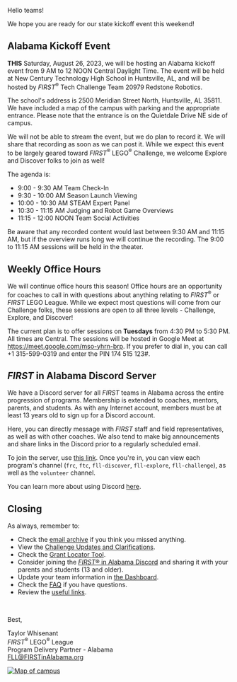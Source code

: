 Hello teams!

We hope you are ready for our state kickoff event this weekend!

## Alabama Kickoff Event

**THIS** Saturday, August 26, 2023, we will be hosting an Alabama kickoff event from 9 AM to 12 NOON Central Daylight Time. The event will be held at New Century Technology High School in Huntsville, AL, and will be hosted by *FIRST*<sup>&reg;</sup> Tech Challenge Team 20979 Redstone Robotics. 

The school's address is 2500 Meridian Street North, Huntsville, AL 35811. We have included a map of the campus with parking and the appropriate entrance. Please note that the entrance is on the Quietdale Drive NE side of campus.

We will not be able to stream the event, but we do plan to record it. We will share that recording as soon as we can post it. While we expect this event to be largely geared toward *FIRST*<sup>&reg;</sup> LEGO<sup>&reg;</sup> Challenge, we welcome Explore and Discover folks to join as well!

The agenda is:
- 9:00 - 9:30 AM Team Check-In
- 9:30 - 10:00 AM Season Launch Viewing
- 10:00 - 10:30 AM STEAM Expert Panel
- 10:30 - 11:15 AM Judging and Robot Game Overviews
- 11:15 - 12:00 NOON Team Social Activities

Be aware that any recorded content would last between 9:30 AM and 11:15 AM, but if the overview runs long we will continue the recording. The 9:00 to 11:15 AM sessions will be held in the theater.


## Weekly Office Hours

We will continue office hours this season! Office hours are an opportunity for coaches to call in with questions about anything relating to *FIRST*<sup>&reg;</sup> or *FIRST* LEGO League. While we expect most questions will come from our Challenge folks, these sessions are open to all three levels - Challenge, Explore, and Discover!

The current plan is to offer sessions on **Tuesdays** from 4:30 PM to 5:30 PM. All times are Central. The sessions will be hosted in Google Meet at https://meet.google.com/mso-yhrn-brp. If you prefer to dial in, you can call +1 315-599-0319 and enter the PIN 174 515 123#.


## *FIRST* in Alabama Discord Server

We have a Discord server for all *FIRST* teams in Alabama across the entire progression of programs. Membership is extended to coaches, mentors, parents, and students. As with any Internet account, members must be at least 13 years old to sign up for a Discord account.

Here, you can directly message with *FIRST* staff and field representatives, as well as with other coaches. We also tend to make big announcements and share links in the Discord prior to a regularly scheduled email.

To join the server, use [this link](https://discord.gg/XfurbWERQ8). Once you're in, you can view each program's channel (`frc`, `ftc`, `fll-discover`, `fll-explore`, `fll-challenge`), as well as the `volunteer` channel.

You can learn more about using Discord [here](https://support.discord.com/hc/en-us/articles/360045138571-Beginner-s-Guide-to-Discord).


## Closing

As always, remember to:
- Check the [email archive](https://github.com/drewwhis/first-in-alabama/tree/main/2023-2024/email-blasts) if you think you missed anything.
- View the [Challenge Updates and Clarifications](https://firstinspiresst01.blob.core.windows.net/first-in-show-masterpiece/fll-challenge/fll-challenge-masterpiece-challenge-updates.pdf).
- Check the [Grant Locator Tool](https://www.firstinspires.org/robotics/team-grants).
- Consider joining the [*FIRST*&reg; in Alabama Discord](http://discord.gg/XfurbWERQ8) and sharing it with your parents and students (13 and older).
- Update your team information in [the Dashboard](https://my.firstinspires.org/Dashboard/).
- Check the [FAQ](https://github.com/drewwhis/first-in-alabama/wiki/Frequently-Asked-Questions) if you have questions.
- Review the [useful links](https://github.com/drewwhis/first-in-alabama/wiki/Useful-Links).

<br />

Best,
<p>
  Taylor Whisenant<br />
  <i>FIRST</i><sup>&reg;</sup> LEGO<sup>&reg;</sup> League<br />
  Program Delivery Partner - Alabama<br >
  <a href="mailto:fll@firstinalabama.org">FLL@FIRSTinAlabama.org</a>
</p>

<a href="https://i.imgur.com/O1otFpf.png"><img src="https://i.imgur.com/O1otFpf.png" title="Map of campus"></a>
